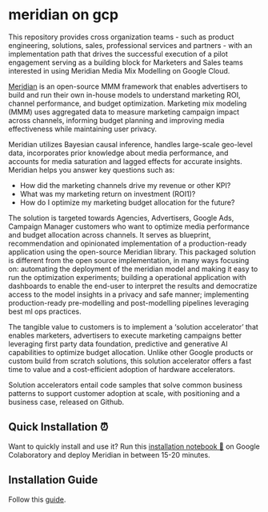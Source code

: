 # meridian on gcp

This repository provides cross organization teams - such as  product engineering, solutions, sales, professional services and partners - with an implementation path that drives the successful execution of a pilot engagement serving as a building block for Marketers and Sales teams interested in using Meridian Media Mix Modelling on Google Cloud.

[Meridian](https://developers.google.com/meridian) is an open-source MMM framework that enables advertisers to build and run their own in-house models to understand marketing ROI, channel performance, and budget optimization. Marketing mix modeling (MMM) uses aggregated data to measure marketing campaign impact across channels, informing budget planning and improving media effectiveness while maintaining user privacy. 

Meridian utilizes Bayesian causal inference, handles large-scale geo-level data, incorporates prior knowledge about media performance, and accounts for media saturation and lagged effects for accurate insights. Meridian helps you answer key questions such as:
* How did the marketing channels drive my revenue or other KPI?
* What was my marketing return on investment (ROI1)?
* How do I optimize my marketing budget allocation for the future?

The solution is targeted towards Agencies, Advertisers, Google Ads, Campaign Manager customers who want to optimize media performance and budget allocation across channels. It serves as blueprint, recommendation and opinionated implementation of a production-ready application using the open-source Meridian library. This packaged solution is different from the open source implementation, in many ways focusing on: automating the deployment of the meridian model and making it easy to run the optimization experiments; building a operational application with dashboards to enable the end-user to interpret the results and democratize access to the model insights in a privacy and safe manner; implementing production-ready pre-modelling and post-modelling pipelines leveraging best ml ops practices.

The tangible value to customers is to implement a ‘solution accelerator’ that enables marketers, advertisers to execute marketing campaigns better leveraging first party data foundation, predictive and generative AI capabilities to optimize budget allocation. Unlike other Google products or custom build from scratch solutions, this solution accelerator offers a fast time to value and a cost-efficient adoption of hardware accelerators.

Solution accelerators entail code samples that solve common business patterns to support customer adoption at scale, with positioning and a business case, released on Github.

## Quick Installation ⏰

Want to quickly install and use it? Run this [installation notebook 📔](https://colab.sandbox.google.com/github/GoogleCloudPlatform/meridian-on-gcp/blob/main/notebooks/meridian-quick-install.ipynb) on Google Colaboratory and deploy Meridian in between 15-20 minutes.

## Installation Guide

Follow this [guide](infra/README.md).

